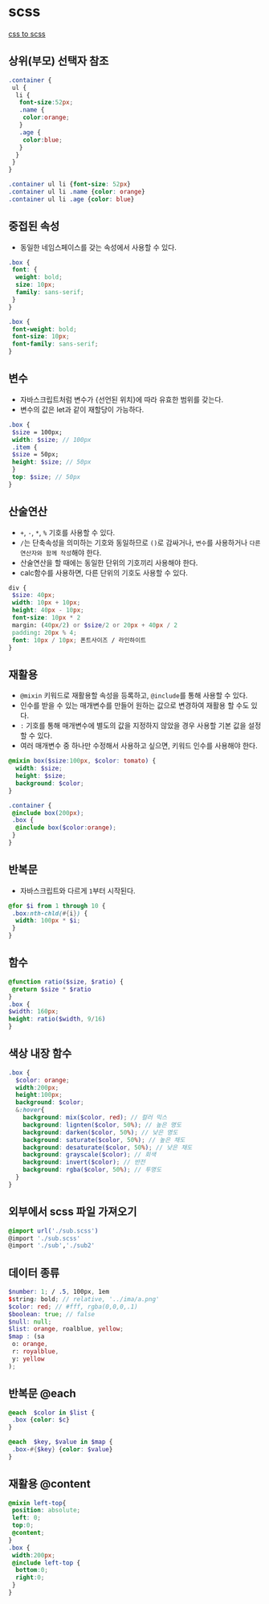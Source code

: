# scss

[css to scss](https://www.sassmeister.com/)

## 상위(부모) 선택자 참조

```scss
.container {
 ul {
  li {
   font-size:52px;
   .name {
    color:orange;
   }
   .age {
    color:blue;
   }
  }
 }
}
```

```scss
.container ul li {font-size: 52px}
.container ul li .name {color: orange}
.container ul li .age {color: blue}
```

## 중접된 속성

* 동일한 네임스페이스를 갖는 속성에서 사용할 수 있다.

```scss
.box {
 font: {
  weight: bold;
  size: 10px;
  family: sans-serif;
 }
}
```

```scss
.box {
 font-weight: bold;
 font-size: 10px;
 font-family: sans-serif;
}
```

## 변수

* 자바스크립트처럼 변수가 {선언된 위치}에 따라 유효한 범위를 갖는다.
* 변수의 값은 let과 같이 재할당이 가능하다.

```scss
.box {
 $size = 100px;
 width: $size; // 100px
 .item {
 $size = 50px; 
 height: $size; // 50px
 }
 top: $size; // 50px
}
```

## 산술연산

* `+`, `-`, `*`, `%` 기호를 사용할 수 있다.
* `/`는 단축속성을 의미하는 기호와 동일하므로 `()`로 감싸거나, `변수`를 사용하거나 `다른 연산자와 함께 작성`해야 한다.
* 산술연산을 할 때에는 동일한 단위의 기호끼리 사용해야 한다.
* calc함수를 사용하면, 다른 단위의 기호도 사용할 수 있다.

```scss
div {
 $size: 40px;
 width: 10px + 10px;
 height: 40px - 10px;
 font-size: 10px * 2
 margin: (40px/2) or $size/2 or 20px + 40px / 2
 padding: 20px % 4;
 font: 10px / 10px; 폰트사이즈 / 라인하이트
}
```

## 재활용

* `@mixin` 키워드로 재활용할 속성을 등록하고, `@include`를 통해 사용할 수 있다.
* 인수를 받을 수 있는 매개변수를 만들어 원하는 값으로 변경하여 재활용 할 수도 있다.
* `:` 기호를 통해 매개변수에 별도의 값을 지정하지 않았을 경우 사용할 기본 값을 설정할 수 있다.
* 여러 매개변수 중 하나만 수정해서 사용하고 싶으면, 키워드 인수를 사용해야 한다.

```scss
@mixin box($size:100px, $color: tomato) {
  width: $size;
  height: $size;
  background: $color;
}

.container {
 @include box(200px);
 .box {
  @include box($color:orange);
 }
}
```

## 반복문

* 자바스크립트와 다르게 `1`부터 시작된다.

```scss
@for $i from 1 through 10 {
 .box:nth-chld(#{i}) {
  width: 100px * $i;
 }
}
```

## 함수

```scss
@function ratio($size, $ratio) {
 @return $size * $ratio
}
.box {
$width: 160px;
height: ratio($width, 9/16)
}
```

## 색상 내장 함수

```scss
.box {
  $color: orange;
  width:200px;
  height:100px;
  background: $color;
  &:hover{
    background: mix($color, red); // 컬러 믹스
    background: lignten($color, 50%); // 높은 명도
    background: darken($color, 50%); // 낮은 명도
    background: saturate($color, 50%); // 높은 채도
    background: desaturate($color, 50%); // 낮은 채도
    background: grayscale($color); // 회색
    background: invert($color); // 반전
    background: rgba($color, 50%); // 투명도
  }
}
```

## 외부에서 scss 파일 가져오기

```scss
@import url('./sub.scss')
@import './sub.scss'
@import './sub','./sub2' 
```

## 데이터 종류

```scss
$number: 1; / .5, 100px, 1em
$string: bold; // relative, '../ima/a.png'
$color: red; // #fff, rgba(0,0,0,.1)
$boolean: true; // false
$null: null;
$list: orange, roalblue, yellow;
$map : (sa
 o: orange,
 r: royalblue,
 y: yellow
);
```

## 반복문 @each

```scss
@each  $color in $list {
 .box {color: $c}
}
```

```scss
@each  $key, $value in $map {
 .box-#{$key} {color: $value}
}
```

## 재활용 @content

```scss
@mixin left-top{
 position: absolute;
 left: 0;
 top:0;
 @content;
}
.box {
 width:200px;
 @include left-top {
  bottom:0;
  right:0;
 }
}
```
